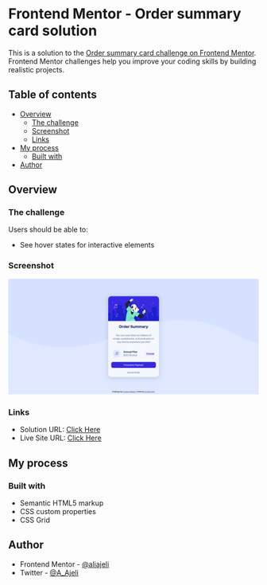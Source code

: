 # Frontend Mentor - Order summary card solution

This is a solution to the [Order summary card challenge on Frontend Mentor](https://www.frontendmentor.io/challenges/order-summary-component-QlPmajDUj). Frontend Mentor challenges help you improve your coding skills by building realistic projects.

## Table of contents

- [Overview](#overview)
  - [The challenge](#the-challenge)
  - [Screenshot](#screenshot)
  - [Links](#links)
- [My process](#my-process)
  - [Built with](#built-with)
- [Author](#author)

## Overview

### The challenge

Users should be able to:

- See hover states for interactive elements

### Screenshot

![](./screenshot.png)

### Links

- Solution URL: [Click Here](https://github.com/aliajeli/order-summary-component)
- Live Site URL: [Click Here](https://aliajeli.github.io/order-summary-componen)

## My process

### Built with

- Semantic HTML5 markup
- CSS custom properties
- CSS Grid

## Author

- Frontend Mentor - [@aliajeli](https://www.frontendmentor.io/profile/aliajeli)
- Twitter - [@A_Ajeli](https://www.twitter.com/A_Ajeli)

